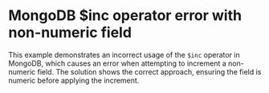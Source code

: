 # MongoDB $inc operator error with non-numeric field
This example demonstrates an incorrect usage of the `$inc` operator in MongoDB, which causes an error when attempting to increment a non-numeric field.  The solution shows the correct approach, ensuring the field is numeric before applying the increment.